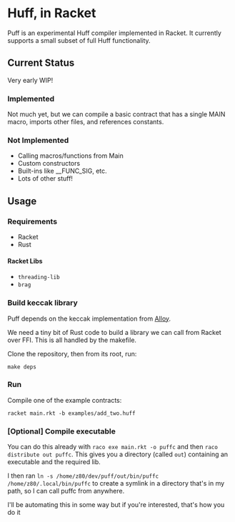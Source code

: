 # Huff, in Racket

Puff is an experimental Huff compiler implemented in Racket. It currently supports a small subset of full Huff functionality.

## Current Status

Very early WIP!

### Implemented

Not much yet, but we can compile a basic contract that has a single MAIN macro, imports other files, and references constants.

### Not Implemented
- Calling macros/functions from Main
- Custom constructors
- Built-ins like __FUNC_SIG, etc.
- Lots of other stuff!

## Usage

### Requirements

- Racket
- Rust

#### Racket Libs

- `threading-lib`
- `brag`

### Build keccak library

Puff depends on the keccak implementation from [Alloy](https://github.com/alloy-rs/core). 

We need a tiny bit of Rust code to build a library we can call from Racket over FFI. This is all handled by the makefile.

Clone the repository, then from its root, run:

`make deps`

### Run

Compile one of the example contracts:

`racket main.rkt -b examples/add_two.huff`

### [Optional] Compile executable

You can do this already with `raco exe main.rkt -o puffc` and then `raco distribute out puffc`. This gives you a directory (called `out`) containing an executable and the required lib. 

I then ran `ln -s /home/z80/dev/puff/out/bin/puffc /home/z80/.local/bin/puffc` to create a symlink in a directory that's in my path, so I can call puffc from anywhere.

I'll be automating this in some way but if you're interested, that's how you do it

